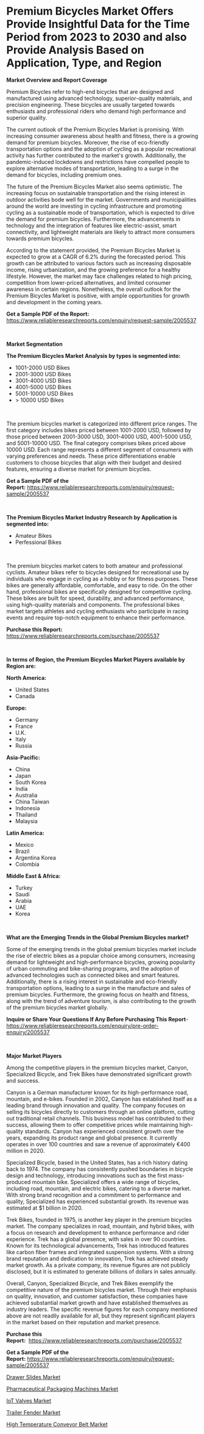 <p><h1>Premium Bicycles Market Offers Provide Insightful Data for the Time Period from 2023 to 2030 and also Provide Analysis Based on Application, Type, and Region</h1></p><p><strong>Market Overview and Report Coverage</strong></p>
<p><p>Premium Bicycles refer to high-end bicycles that are designed and manufactured using advanced technology, superior-quality materials, and precision engineering. These bicycles are usually targeted towards enthusiasts and professional riders who demand high performance and superior quality.</p><p>The current outlook of the Premium Bicycles Market is promising. With increasing consumer awareness about health and fitness, there is a growing demand for premium bicycles. Moreover, the rise of eco-friendly transportation options and the adoption of cycling as a popular recreational activity has further contributed to the market's growth. Additionally, the pandemic-induced lockdowns and restrictions have compelled people to explore alternative modes of transportation, leading to a surge in the demand for bicycles, including premium ones.</p><p>The future of the Premium Bicycles Market also seems optimistic. The increasing focus on sustainable transportation and the rising interest in outdoor activities bode well for the market. Governments and municipalities around the world are investing in cycling infrastructure and promoting cycling as a sustainable mode of transportation, which is expected to drive the demand for premium bicycles. Furthermore, the advancements in technology and the integration of features like electric-assist, smart connectivity, and lightweight materials are likely to attract more consumers towards premium bicycles.</p><p>According to the statement provided, the Premium Bicycles Market is expected to grow at a CAGR of 6.2% during the forecasted period. This growth can be attributed to various factors such as increasing disposable income, rising urbanization, and the growing preference for a healthy lifestyle. However, the market may face challenges related to high pricing, competition from lower-priced alternatives, and limited consumer awareness in certain regions. Nonetheless, the overall outlook for the Premium Bicycles Market is positive, with ample opportunities for growth and development in the coming years.</p></p>
<p><strong>Get a Sample PDF of the Report:</strong> <a href="https://www.reliableresearchreports.com/enquiry/request-sample/2005537">https://www.reliableresearchreports.com/enquiry/request-sample/2005537</a></p>
<p>&nbsp;</p>
<p><strong>Market Segmentation</strong></p>
<p><strong>The Premium Bicycles Market Analysis by types is segmented into:</strong></p>
<p><ul><li>1001-2000 USD Bikes</li><li>2001-3000 USD Bikes</li><li>3001-4000 USD Bikes</li><li>4001-5000 USD Bikes</li><li>5001-10000 USD Bikes</li><li>> 10000 USD Bikes</li></ul></p>
<p>&nbsp;</p>
<p><p>The premium bicycles market is categorized into different price ranges. The first category includes bikes priced between 1001-2000 USD, followed by those priced between 2001-3000 USD, 3001-4000 USD, 4001-5000 USD, and 5001-10000 USD. The final category comprises bikes priced above 10000 USD. Each range represents a different segment of consumers with varying preferences and needs. These price differentiations enable customers to choose bicycles that align with their budget and desired features, ensuring a diverse market for premium bicycles.</p></p>
<p><strong>Get a Sample PDF of the Report:</strong>&nbsp;<a href="https://www.reliableresearchreports.com/enquiry/request-sample/2005537">https://www.reliableresearchreports.com/enquiry/request-sample/2005537</a></p>
<p>&nbsp;</p>
<p><strong>The Premium Bicycles Market Industry Research by Application is segmented into:</strong></p>
<p><ul><li>Amateur Bikes</li><li>Perfessional Bikes</li></ul></p>
<p>&nbsp;</p>
<p><p>The premium bicycles market caters to both amateur and professional cyclists. Amateur bikes refer to bicycles designed for recreational use by individuals who engage in cycling as a hobby or for fitness purposes. These bikes are generally affordable, comfortable, and easy to ride. On the other hand, professional bikes are specifically designed for competitive cycling. These bikes are built for speed, durability, and advanced performance, using high-quality materials and components. The professional bikes market targets athletes and cycling enthusiasts who participate in racing events and require top-notch equipment to enhance their performance.</p></p>
<p><strong>Purchase this Report:</strong>&nbsp; <a href="https://www.reliableresearchreports.com/purchase/2005537">https://www.reliableresearchreports.com/purchase/2005537</a></p>
<p>&nbsp;</p>
<p><strong>In terms of Region, the Premium Bicycles Market Players available by Region are:</strong></p>
<p>
    <p> <strong> North America: </strong>
        <ul>
            <li>United States</li>
            <li>Canada</li>
        </ul>
        </p> 
    <p> <strong> Europe: </strong>
        <ul>
            <li>Germany</li>
            <li>France</li>
            <li>U.K.</li>
            <li>Italy</li>
            <li>Russia</li>
        </ul>
        </p> 
    <p> <strong> Asia-Pacific: </strong>
        <ul>
            <li>China</li>
            <li>Japan</li>
            <li>South Korea</li>
            <li>India</li>
            <li>Australia</li>
            <li>China Taiwan</li>
            <li>Indonesia</li>
            <li>Thailand</li>
            <li>Malaysia</li>
        </ul>
        </p> 
    <p> <strong> Latin America: </strong>
        <ul>
            <li>Mexico</li>
            <li>Brazil</li>
            <li>Argentina Korea</li>
            <li>Colombia</li>
        </ul>
        </p> 
    <p> <strong> Middle East & Africa: </strong>
        <ul>
            <li>Turkey</li>
            <li>Saudi</li>
            <li>Arabia</li>
            <li>UAE</li>
            <li>Korea</li>
        </ul>
    </p>
    </p>
<p>&nbsp;</p>
<p><strong>What are the Emerging Trends in the Global Premium Bicycles market?</strong></p>
<p><p>Some of the emerging trends in the global premium bicycles market include the rise of electric bikes as a popular choice among consumers, increasing demand for lightweight and high-performance bicycles, growing popularity of urban commuting and bike-sharing programs, and the adoption of advanced technologies such as connected bikes and smart features. Additionally, there is a rising interest in sustainable and eco-friendly transportation options, leading to a surge in the manufacture and sales of premium bicycles. Furthermore, the growing focus on health and fitness, along with the trend of adventure tourism, is also contributing to the growth of the premium bicycles market globally.</p></p>
<p><strong>Inquire or Share Your Questions If Any Before Purchasing This Report</strong>- <a href="https://www.reliableresearchreports.com/enquiry/pre-order-enquiry/2005537">https://www.reliableresearchreports.com/enquiry/pre-order-enquiry/2005537</a></p>
<p>&nbsp;</p>
<p><strong>Major Market Players</strong></p>
<p><p>Among the competitive players in the premium bicycles market, Canyon, Specialized Bicycle, and Trek Bikes have demonstrated significant growth and success.</p><p>Canyon is a German manufacturer known for its high-performance road, mountain, and e-bikes. Founded in 2002, Canyon has established itself as a leading brand through innovation and quality. The company focuses on selling its bicycles directly to customers through an online platform, cutting out traditional retail channels. This business model has contributed to their success, allowing them to offer competitive prices while maintaining high-quality standards. Canyon has experienced consistent growth over the years, expanding its product range and global presence. It currently operates in over 100 countries and saw a revenue of approximately €400 million in 2020.</p><p>Specialized Bicycle, based in the United States, has a rich history dating back to 1974. The company has consistently pushed boundaries in bicycle design and technology, introducing innovations such as the first mass-produced mountain bike. Specialized offers a wide range of bicycles, including road, mountain, and electric bikes, catering to a diverse market. With strong brand recognition and a commitment to performance and quality, Specialized has experienced substantial growth. Its revenue was estimated at $1 billion in 2020.</p><p>Trek Bikes, founded in 1975, is another key player in the premium bicycles market. The company specializes in road, mountain, and hybrid bikes, with a focus on research and development to enhance performance and rider experience. Trek has a global presence, with sales in over 90 countries. Known for its technological advancements, Trek has introduced features like carbon fiber frames and integrated suspension systems. With a strong brand reputation and dedication to innovation, Trek has achieved steady market growth. As a private company, its revenue figures are not publicly disclosed, but it is estimated to generate billions of dollars in sales annually.</p><p>Overall, Canyon, Specialized Bicycle, and Trek Bikes exemplify the competitive nature of the premium bicycles market. Through their emphasis on quality, innovation, and customer satisfaction, these companies have achieved substantial market growth and have established themselves as industry leaders. The specific revenue figures for each company mentioned above are not readily available for all, but they represent significant players in the market based on their reputation and market presence.</p></p>
<p><strong>Purchase this Report:</strong>&nbsp;&nbsp;<a href="https://www.reliableresearchreports.com/purchase/2005537">https://www.reliableresearchreports.com/purchase/2005537</a></p>
<p></p>
<p><strong>Get a Sample PDF of the Report:</strong>&nbsp;<a href="https://www.reliableresearchreports.com/enquiry/request-sample/2005537">https://www.reliableresearchreports.com/enquiry/request-sample/2005537</a></p>
<p><p><a href="https://medium.com/@wall.see.write/drawer-slides-market-trends-and-market-analysis-forecasted-for-period-2023-2030-52d48905d4c4">Drawer Slides Market</a></p><p><a href="https://medium.com/@pair.holy.proof/pharmaceutical-packaging-machines-market-analysis-its-cagr-market-segmentation-and-global-2928b5694228">Pharmaceutical Packaging Machines Market</a></p><p><a href="https://www.linkedin.com/pulse/iot-valves-market-size-2023-2030-global-industrial-analysis-altme/">IoT Valves Market</a></p><p><a href="https://www.linkedin.com/pulse/trailer-fender-market-size-2023-2030-global-industrial-ufqme/">Trailer Fender Market</a></p><p><a href="https://www.linkedin.com/pulse/high-temperature-conveyor-belt-market-research-report-lr8ge/">High Temperature Conveyor Belt Market</a></p></p>